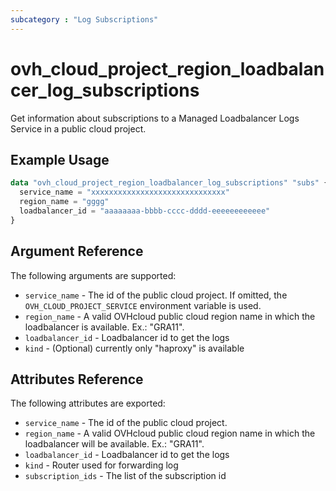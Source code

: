 ```yaml
---
subcategory : "Log Subscriptions"
---
```


# ovh_cloud_project_region_loadbalancer_log_subscriptions

Get information about subscriptions to a Managed Loadbalancer Logs Service in a public cloud project.

## Example Usage

```terraform
data "ovh_cloud_project_region_loadbalancer_log_subscriptions" "subs" {
  service_name = "xxxxxxxxxxxxxxxxxxxxxxxxxxxxxx"
  region_name = "gggg"
  loadbalancer_id = "aaaaaaaa-bbbb-cccc-dddd-eeeeeeeeeeee"
}
```

## Argument Reference

The following arguments are supported:

* `service_name` - The id of the public cloud project. If omitted, the `OVH_CLOUD_PROJECT_SERVICE` environment variable is used.
* `region_name` - A valid OVHcloud public cloud region name in which the loadbalancer is available. Ex.: "GRA11".
* `loadbalancer_id` - Loadbalancer id to get the logs
* `kind` - (Optional) currently only "haproxy" is available

## Attributes Reference

The following attributes are exported:

* `service_name` - The id of the public cloud project.
* `region_name` - A valid OVHcloud public cloud region name in which the loadbalancer will be available. Ex.: "GRA11".
* `loadbalancer_id` - Loadbalancer id to get the logs
* `kind` - Router used for forwarding log
* `subscription_ids` - The list of the subscription id
